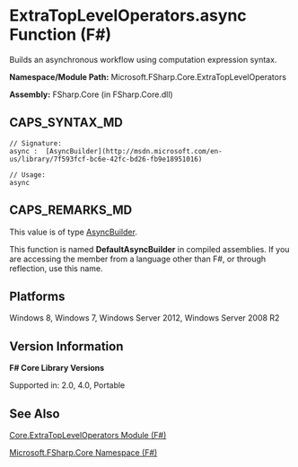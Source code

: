 # ExtraTopLevelOperators.async Function (F#)

Builds an asynchronous workflow using computation expression syntax.

**Namespace/Module Path:** Microsoft.FSharp.Core.ExtraTopLevelOperators

**Assembly:** FSharp.Core (in FSharp.Core.dll)


## CAPS_SYNTAX_MD

```
// Signature:
async :  [AsyncBuilder](http://msdn.microsoft.com/en-us/library/7f593fcf-bc6e-42fc-bd26-fb9e18951016)

// Usage:
async
```

## CAPS_REMARKS_MD
This value is of type [AsyncBuilder](http://msdn.microsoft.com/en-us/library/7f593fcf-bc6e-42fc-bd26-fb9e18951016).

This function is named **DefaultAsyncBuilder** in compiled assemblies. If you are accessing the member from a language other than F#, or through reflection, use this name.


## Platforms
Windows 8, Windows 7, Windows Server 2012, Windows Server 2008 R2


## Version Information
**F# Core Library Versions**

Supported in: 2.0, 4.0, Portable




## See Also
[Core.ExtraTopLevelOperators Module &#40;F&#35;&#41;](Core.ExtraTopLevelOperators+Module+%28F%23%29.md)

[Microsoft.FSharp.Core Namespace &#40;F&#35;&#41;](Microsoft.FSharp.Core+Namespace+%28F%23%29.md)

